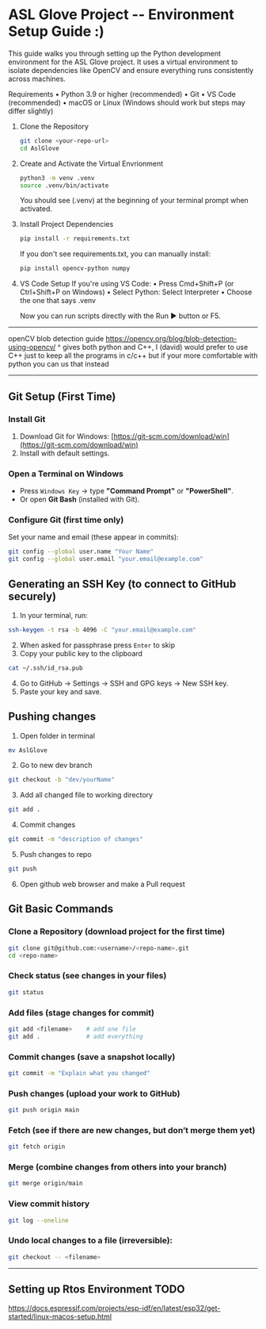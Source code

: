 # ASL Glove Project -- Environment Setup Guide :)
This guide walks you through setting up the Python development environment for the ASL Glove project. It uses a virtual environment to isolate dependencies like OpenCV and ensure everything runs consistently across machines.

Requirements
	•	Python 3.9 or higher (recommended)
	•	Git
	•	VS Code (recommended)
	•	macOS or Linux (Windows should work but steps may differ slightly)

 1. Clone the Repository
    ```bash
    git clone <your-repo-url>
    cd AslGlove
    ```
 2. Create and Activate the Virtual Envrionment
    ```bash
    python3 -m venv .venv
    source .venv/bin/activate
    ```
    You should see (.venv) at the beginning of your terminal prompt when activated.
 3. Install Project Dependencies
    ```bash
    pip install -r requirements.txt
    ```
    If you don't see requirements.txt, you can manually install:
    ```bash
    pip install opencv-python numpy
    ```
 4. VS Code Setup
    If you're using VS Code:
    	•	Press Cmd+Shift+P (or Ctrl+Shift+P on Windows)
    	•	Select Python: Select Interpreter
    	•	Choose the one that says .venv

    Now you can run scripts directly with the Run ▶️ button or F5.

---
openCV blob detection guide 
https://opencv.org/blog/blob-detection-using-opencv/
^ gives both python and C++, I (david) would prefer to use C++ just to keep all the programs 
in c/c++ but if your more comfortable with python you can us that instead

---
## Git Setup (First Time)  

### Install Git  
1. Download Git for Windows: [https://git-scm.com/download/win](https://git-scm.com/download/win)  
2. Install with default settings.  

### Open a Terminal on Windows  
- Press `Windows Key` → type **"Command Prompt"** or **"PowerShell"**.  
- Or open **Git Bash** (installed with Git).  

### Configure Git (first time only)  
Set your name and email (these appear in commits):  
```bash
git config --global user.name "Your Name"
git config --global user.email "your.email@example.com"
```

## Generating an SSH Key (to connect to GitHub securely)

1. In your terminal, run:
```bash
ssh-keygen -t rsa -b 4096 -C "your.email@example.com"
```
2. When asked for passphrase press `Enter` to skip
3. Copy your public key to the clipboard
```bash
cat ~/.ssh/id_rsa.pub
```

4. Go to GitHub → Settings → SSH and GPG keys → New SSH key.
5. Paste your key and save.

## Pushing changes 
1. Open folder in terminal
```bash
mv AslGlove
```
2. Go to new dev branch
```bash
git checkout -b "dev/yourName"
```
3. Add all changed file to working directory
```bash
git add .
```
4. Commit changes
```bash
git commit -m "description of changes"
``` 
5. Push changes to repo
```bash
git push
```
6. Open github web browser and make a Pull request

## Git Basic Commands

### Clone a Repository (download project for the first time)
```bash
git clone git@github.com:<username>/<repo-name>.git
cd <repo-name>
```
### Check status (see changes in your files)
```bash
git status
```
### Add files (stage changes for commit)
```bash
git add <filename>    # add one file
git add .             # add everything
```
### Commit changes (save a snapshot locally)
```bash
git commit -m "Explain what you changed"
```
### Push changes (upload your work to GitHub)
```bash
git push origin main
```
### Fetch (see if there are new changes, but don’t merge them yet)
```bash
git fetch origin
```
### Merge (combine changes from others into your branch)
```bash
git merge origin/main
```
### View commit history
```bash
git log --oneline
```
### Undo local changes to a file (irreversible):
```bash
git checkout -- <filename>
```
--- 

## Setting up Rtos Environment TODO
https://docs.espressif.com/projects/esp-idf/en/latest/esp32/get-started/linux-macos-setup.html






